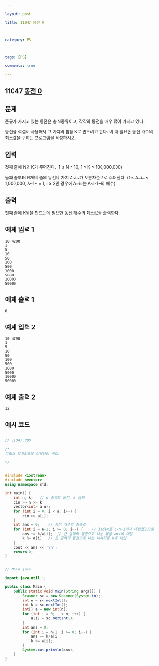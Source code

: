 ```yaml
---

layout: post

title: 11047 동전 0



category: PS



tags: [PS]

comments: true

---
```




## 11047 [동전 0](https://www.acmicpc.net/problem/11047)





## 문제

준규가 가지고 있는 동전은 총 N종류이고, 각각의 동전을 매우 많이 가지고 있다.

동전을 적절히 사용해서 그 가치의 합을 K로 만드려고 한다. 이 때 필요한 동전 개수의 최소값을 구하는 프로그램을 작성하시오.

## 입력

첫째 줄에 N과 K가 주어진다. (1 ≤ N ≤ 10, 1 ≤ K ≤ 100,000,000)

둘째 줄부터 N개의 줄에 동전의 가치 A~i~가 오름차순으로 주어진다. (1 ≤ A~i~ ≤ 1,000,000, A~1~ = 1, i ≥ 2인 경우에 A~i~는 A~i-1~의 배수)

## 출력

첫째 줄에 K원을 만드는데 필요한 동전 개수의 최소값을 출력한다.

## 예제 입력 1

~~~
10 4200
1
5
10
50
100
500
1000
5000
10000
50000
~~~

## 예제 출력 1

~~~
6
~~~

## 예제 입력 2

~~~
10 4790
1
5
10
50
100
500
1000
5000
10000
50000
~~~

## 예제 출력 2

~~~
12
~~~

## 예시 코드

```cpp

// 11047.cpp

/*
그리디 알고리즘을 이용하여 푼다.

*/


#include <iostream>
#include <vector>
using namespace std;

int main() {
    int n, k;	// n 종류의 동전, k 금액
    cin >> n >> k;
    vector<int> a(n);
    for (int i = 0; i < n; i++) {
        cin >> a[i];
    }
    int ans = 0;	// 동전 개수의 최솟값
    for (int i = n-1; i >= 0; i--) {	// index를 0~n-1까지 대입했으므로
        ans += k/a[i];	// 큰 금액의 동전으로 나눈 몫을 ans에 대입
        k %= a[i];	// 큰 금액의 동전으로 나눈 나머지를 k에 대입
    }
    cout << ans << '\n';
    return 0;
}
```

```java

// Main.java

import java.util.*;

public class Main {
    public static void main(String args[]) {
        Scanner sc = new Scanner(System.in);
        int n = sc.nextInt();
        int k = sc.nextInt();
        int[] a = new int[n];
        for (int i = 0; i < n; i++) {
            a[i] = sc.nextInt();
        }
        int ans = 0;
        for (int i = n-1; i >= 0; i--) {
            ans += k/a[i];
            k %= a[i];
        }
        System.out.println(ans);
    }
}
```